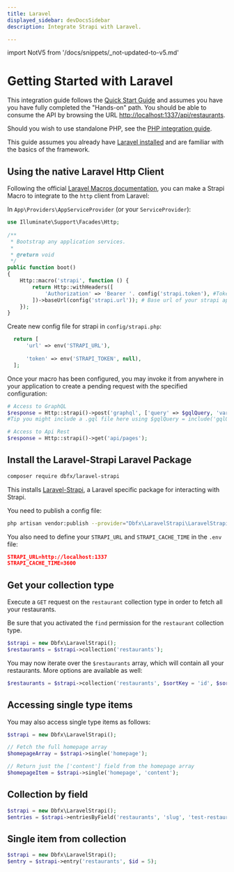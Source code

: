 ```yaml
---
title: Laravel
displayed_sidebar: devDocsSidebar
description: Integrate Strapi with Laravel.

---
```


import NotV5 from '/docs/snippets/_not-updated-to-v5.md'

# Getting Started with Laravel

<NotV5 />

This integration guide follows the [Quick Start Guide](/dev-docs/quick-start) and assumes you have you have fully completed the "Hands-on" path. You should be able to consume the API by browsing the URL [http://localhost:1337/api/restaurants](http://localhost:1337/api/restaurants).

Should you wish to use standalone PHP, see the [PHP integration guide](/dev-docs/integrations/php.md).

This guide assumes you already have [Laravel installed](https://laravel.com/docs/9.x/installation) and are familiar with the basics of the framework.

## Using the native Laravel Http Client

Following the official [Laravel Macros documentation](https://laravel.com/docs/9.x/http-client#macros), you can make a Strapi Macro to integrate to the `http` client from Laravel: 

In `App\Providers\AppServiceProvider` (or your `ServiceProvider`):

```php
use Illuminate\Support\Facades\Http;
 
/**
 * Bootstrap any application services.
 *
 * @return void
 */
public function boot()
{
    Http::macro('strapi', function () {
        return Http::withHeaders([
            'Authorization' => 'Bearer '. config('strapi.token'), #Token generated in the admin
        ])->baseUrl(config('strapi.url')); # Base url of your strapi app
    });
}
```

Create new config file for strapi in `config/strapi.php`:

```php
  return [
      'url' => env('STRAPI_URL'),
      
      'token' => env('STRAPI_TOKEN', null),
  ];
```

Once your macro has been configured, you may invoke it from anywhere in your application to create a pending request with the specified configuration:

```php
# Access to GraphQL
$response = Http::strapi()->post('graphql', ['query' => $gqlQuery, 'variables' => $variables]); 
#Tip you might include a .gql file here using $gqlQuery = include('gqlQuery.gql')

# Access to Api Rest
$response = Http::strapi()->get('api/pages');
```

## Install the Laravel-Strapi Laravel Package


```bash
composer require dbfx/laravel-strapi
```

This installs [Laravel-Strapi](https://github.com/dbfx/laravel-strapi), a Laravel specific package for interacting with Strapi.

You need to publish a config file:

```bash
php artisan vendor:publish --provider="Dbfx\LaravelStrapi\LaravelStrapiServiceProvider" --tag="strapi-config"
```

You also need to define your `STRAPI_URL` and `STRAPI_CACHE_TIME` in the `.env` file:

``` json
STRAPI_URL=http://localhost:1337
STRAPI_CACHE_TIME=3600
```

## Get your collection type

Execute a `GET` request on the `restaurant` collection type in order to fetch all your restaurants.

Be sure that you activated the `find` permission for the `restaurant` collection type.

<Request title="Example GET request">

```php
$strapi = new Dbfx\LaravelStrapi();
$restaurants = $strapi->collection('restaurants');
```

</Request>

You may now iterate over the `$restaurants` array, which will contain all your restaurants. More options are available as well: 

```php
$restaurants = $strapi->collection('restaurants', $sortKey = 'id', $sortOrder = 'DESC', $limit = 20, $start = 0, $fullUrls = true);
```

## Accessing single type items

You may also access single type items as follows:

```php
$strapi = new Dbfx\LaravelStrapi();

// Fetch the full homepage array
$homepageArray = $strapi->single('homepage');

// Return just the ['content'] field from the homepage array
$homepageItem = $strapi->single('homepage', 'content');
```

## Collection by field

```php
$strapi = new Dbfx\LaravelStrapi();
$entries = $strapi->entriesByField('restaurants', 'slug', 'test-restaurant-name');
```

## Single item from collection

```php
$strapi = new Dbfx\LaravelStrapi();
$entry = $strapi->entry('restaurants', $id = 5);
```
